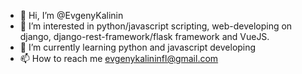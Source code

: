 - 👋 Hi, I’m @EvgenyKalinin
- 👀 I’m interested in python/javascript scripting, web-developing on django, django-rest-framework/flask framework and VueJS. 
- 🌱 I’m currently learning python and javascript developing
- 📫 How to reach me evgenykalininfl@gmail.com

<!---
EvgenyKalinin/EvgenyKalinin is a ✨ special ✨ repository because its `README.md` (this file) appears on your GitHub profile.
You can click the Preview link to take a look at your changes.
--->
